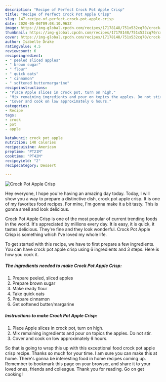 ```yaml
---
description: "Recipe of Perfect Crock Pot Apple Crisp"
title: "Recipe of Perfect Crock Pot Apple Crisp"
slug: 147-recipe-of-perfect-crock-pot-apple-crisp
date: 2020-05-06T09:08:10.963Z
image: https://img-global.cpcdn.com/recipes/17178148/751x532cq70/crock-pot-apple-crisp-recipe-main-photo.jpg
thumbnail: https://img-global.cpcdn.com/recipes/17178148/751x532cq70/crock-pot-apple-crisp-recipe-main-photo.jpg
cover: https://img-global.cpcdn.com/recipes/17178148/751x532cq70/crock-pot-apple-crisp-recipe-main-photo.jpg
author: Isabelle Drake
ratingvalue: 4.5
reviewcount: 6
recipeingredient:
- " peeled sliced apples"
- " brown sugar"
- " flour"
- " quick oats"
- " cinnamon"
- " softened buttermargarine"
recipeinstructions:
- "Place Apple slices in crock pot, turn on high."
- "Mix remaining ingredients and pour on topics the apples. Do not stir."
- "Cover and cook on low approximately 6 hours."
categories:
- Recipe
tags:
- crock
- pot
- apple

katakunci: crock pot apple 
nutrition: 140 calories
recipecuisine: American
preptime: "PT21M"
cooktime: "PT42M"
recipeyield: "2"
recipecategory: Dessert

---
```



![Crock Pot Apple Crisp](https://img-global.cpcdn.com/recipes/17178148/751x532cq70/crock-pot-apple-crisp-recipe-main-photo.jpg)

Hey everyone, I hope you're having an amazing day today. Today, I will show you a way to prepare a distinctive dish, crock pot apple crisp. It is one of my favorites food recipes. For mine, I'm gonna make it a bit tasty. This is gonna smell and look delicious.



Crock Pot Apple Crisp is one of the most popular of current trending foods in the world. It's appreciated by millions every day. It is easy, it is quick, it tastes delicious. They're fine and they look wonderful. Crock Pot Apple Crisp is something which I've loved my whole life.


To get started with this recipe, we have to first prepare a few ingredients. You can have crock pot apple crisp using 6 ingredients and 3 steps. Here is how you cook it.

##### The ingredients needed to make Crock Pot Apple Crisp:

1. Prepare  peeled, sliced apples
1. Prepare  brown sugar
1. Make ready  flour
1. Take  quick oats
1. Prepare  cinnamon
1. Get  softened butter/margarine




##### Instructions to make Crock Pot Apple Crisp:

1. Place Apple slices in crock pot, turn on high.
1. Mix remaining ingredients and pour on topics the apples. Do not stir.
1. Cover and cook on low approximately 6 hours.




So that is going to wrap this up with this exceptional food crock pot apple crisp recipe. Thanks so much for your time. I am sure you can make this at home. There's gonna be interesting food in home recipes coming up. Remember to bookmark this page on your browser, and share it to your loved ones, friends and colleague. Thank you for reading. Go on get cooking!
